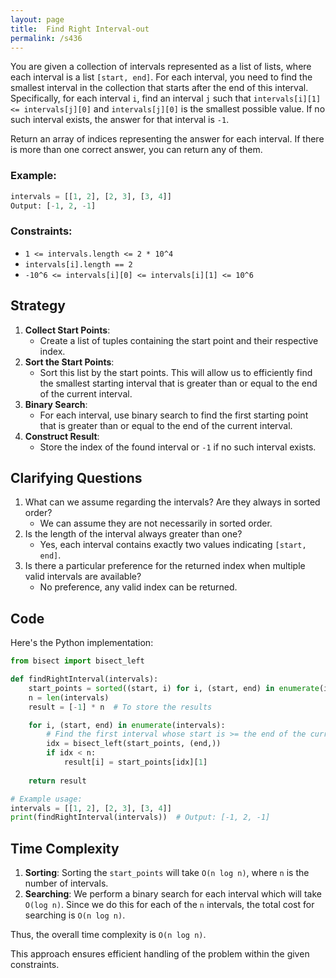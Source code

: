 ```yaml
---
layout: page
title:  Find Right Interval-out
permalink: /s436
---
```

You are given a collection of intervals represented as a list of lists, where each interval is a list `[start, end]`. For each interval, you need to find the smallest interval in the collection that starts after the end of this interval. Specifically, for each interval `i`, find an interval `j` such that `intervals[i][1] <= intervals[j][0]` and `intervals[j][0]` is the smallest possible value. If no such interval exists, the answer for that interval is `-1`.

Return an array of indices representing the answer for each interval. If there is more than one correct answer, you can return any of them.

### Example:
```python
intervals = [[1, 2], [2, 3], [3, 4]]
Output: [-1, 2, -1]
```

### Constraints:
- `1 <= intervals.length <= 2 * 10^4`
- `intervals[i].length == 2`
- `-10^6 <= intervals[i][0] <= intervals[i][1] <= 10^6`

## Strategy
1. **Collect Start Points**:
    - Create a list of tuples containing the start point and their respective index.
2. **Sort the Start Points**:
    - Sort this list by the start points. This will allow us to efficiently find the smallest starting interval that is greater than or equal to the end of the current interval.
3. **Binary Search**:
    - For each interval, use binary search to find the first starting point that is greater than or equal to the end of the current interval.
4. **Construct Result**:
    - Store the index of the found interval or `-1` if no such interval exists.

## Clarifying Questions
1. What can we assume regarding the intervals? Are they always in sorted order? 
    - We can assume they are not necessarily in sorted order.
2. Is the length of the interval always greater than one?
    - Yes, each interval contains exactly two values indicating `[start, end]`.
3. Is there a particular preference for the returned index when multiple valid intervals are available?
    - No preference, any valid index can be returned.

## Code
Here's the Python implementation:
```python
from bisect import bisect_left

def findRightInterval(intervals):
    start_points = sorted((start, i) for i, (start, end) in enumerate(intervals))
    n = len(intervals)
    result = [-1] * n  # To store the results

    for i, (start, end) in enumerate(intervals):
        # Find the first interval whose start is >= the end of the current interval
        idx = bisect_left(start_points, (end,))
        if idx < n:
            result[i] = start_points[idx][1]
    
    return result

# Example usage:
intervals = [[1, 2], [2, 3], [3, 4]]
print(findRightInterval(intervals))  # Output: [-1, 2, -1]
```

## Time Complexity
1. **Sorting**: Sorting the `start_points` will take `O(n log n)`, where `n` is the number of intervals.
2. **Searching**: We perform a binary search for each interval which will take `O(log n)`. Since we do this for each of the `n` intervals, the total cost for searching is `O(n log n)`.

Thus, the overall time complexity is `O(n log n)`.

This approach ensures efficient handling of the problem within the given constraints.